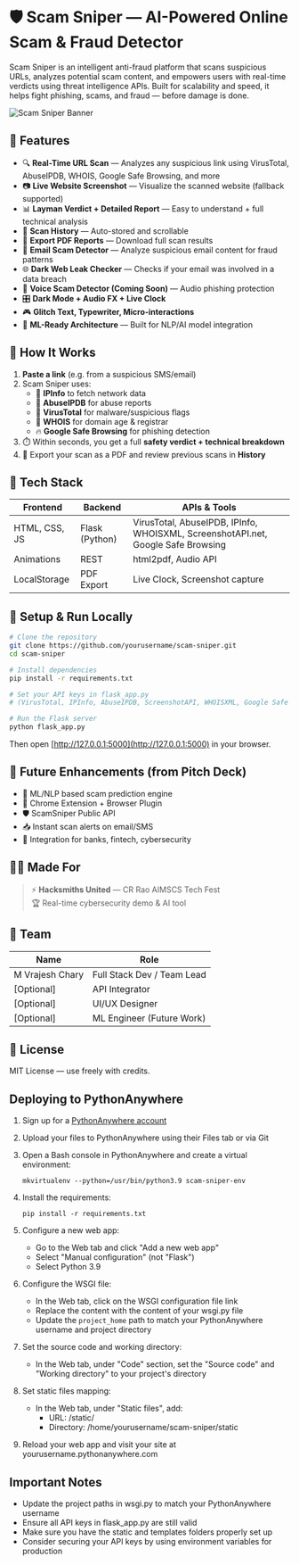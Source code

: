 # 🛡️ Scam Sniper — AI-Powered Online Scam & Fraud Detector

Scam Sniper is an intelligent anti-fraud platform that scans suspicious URLs, analyzes potential scam content, and empowers users with real-time verdicts using threat intelligence APIs. Built for scalability and speed, it helps fight phishing, scams, and fraud — before damage is done.

![Scam Sniper Banner]([https://ibb.co/PvKy2ZwD])

## 🎯 Features

- 🔍 **Real-Time URL Scan** — Analyzes any suspicious link using VirusTotal, AbuseIPDB, WHOIS, Google Safe Browsing, and more
- 📷 **Live Website Screenshot** — Visualize the scanned website (fallback supported)
- 📊 **Layman Verdict + Detailed Report** — Easy to understand + full technical analysis
- 📂 **Scan History** — Auto-stored and scrollable
- 🧾 **Export PDF Reports** — Download full scan results
- 🔦 **Email Scam Detector** — Analyze suspicious email content for fraud patterns
- 🌐 **Dark Web Leak Checker** — Checks if your email was involved in a data breach
- 🎤 **Voice Scam Detector (Coming Soon)** — Audio phishing protection
- 🎛 **Dark Mode + Audio FX + Live Clock**
- 🎮 **Glitch Text, Typewriter, Micro-interactions**
- 🧠 **ML-Ready Architecture** — Built for NLP/AI model integration

## 🧪 How It Works

1. **Paste a link** (e.g. from a suspicious SMS/email)
2. Scam Sniper uses:
   - 📡 **IPInfo** to fetch network data
   - 🔐 **AbuseIPDB** for abuse reports
   - 🧬 **VirusTotal** for malware/suspicious flags
   - 🔎 **WHOIS** for domain age & registrar
   - 🔥 **Google Safe Browsing** for phishing detection
3. ⏱️ Within seconds, you get a full **safety verdict + technical breakdown**
4. 💾 Export your scan as a PDF and review previous scans in **History**

## 🧰 Tech Stack

| Frontend      | Backend        | APIs & Tools                                                                     |
| ------------- | -------------- | -------------------------------------------------------------------------------- |
| HTML, CSS, JS | Flask (Python) | VirusTotal, AbuseIPDB, IPInfo, WHOISXML, ScreenshotAPI.net, Google Safe Browsing |
| Animations    | REST           | html2pdf, Audio API                                                              |
| LocalStorage  | PDF Export     | Live Clock, Screenshot capture                                                   |

## 🚀 Setup & Run Locally

```bash
# Clone the repository
git clone https://github.com/yourusername/scam-sniper.git
cd scam-sniper

# Install dependencies
pip install -r requirements.txt

# Set your API keys in flask_app.py
# (VirusTotal, IPInfo, AbuseIPDB, ScreenshotAPI, WHOISXML, Google Safe Browsing)

# Run the Flask server
python flask_app.py
```

Then open [http://127.0.0.1:5000](http://127.0.0.1:5000) in your browser.

## 🧠 Future Enhancements (from Pitch Deck)

- 🧬 ML/NLP based scam prediction engine
- 🔔 Chrome Extension + Browser Plugin
- 🛡️ ScamSniper Public API
- 📥 Instant scan alerts on email/SMS
- 💼 Integration for banks, fintech, cybersecurity

## 🧑‍💻 Made For

> ⚡ **Hacksmiths United** — CR Rao AIMSCS Tech Fest  
> 🏆 Real-time cybersecurity demo & AI tool

## 🫡 Team

| Name            | Role                       |
| --------------- | -------------------------- |
| M Vrajesh Chary | Full Stack Dev / Team Lead |
| [Optional]      | API Integrator             |
| [Optional]      | UI/UX Designer             |
| [Optional]      | ML Engineer (Future Work)  |

## 📄 License

MIT License — use freely with credits.

## Deploying to PythonAnywhere

1. Sign up for a [PythonAnywhere account](https://www.pythonanywhere.com/)

2. Upload your files to PythonAnywhere using their Files tab or via Git

3. Open a Bash console in PythonAnywhere and create a virtual environment:

   ```
   mkvirtualenv --python=/usr/bin/python3.9 scam-sniper-env
   ```

4. Install the requirements:

   ```
   pip install -r requirements.txt
   ```

5. Configure a new web app:

   - Go to the Web tab and click "Add a new web app"
   - Select "Manual configuration" (not "Flask")
   - Select Python 3.9

6. Configure the WSGI file:

   - In the Web tab, click on the WSGI configuration file link
   - Replace the content with the content of your wsgi.py file
   - Update the `project_home` path to match your PythonAnywhere username and project directory

7. Set the source code and working directory:

   - In the Web tab, under "Code" section, set the "Source code" and "Working directory" to your project's directory

8. Set static files mapping:

   - In the Web tab, under "Static files", add:
     - URL: /static/
     - Directory: /home/yourusername/scam-sniper/static

9. Reload your web app and visit your site at yourusername.pythonanywhere.com

## Important Notes

- Update the project paths in wsgi.py to match your PythonAnywhere username
- Ensure all API keys in flask_app.py are still valid
- Make sure you have the static and templates folders properly set up
- Consider securing your API keys by using environment variables for production
